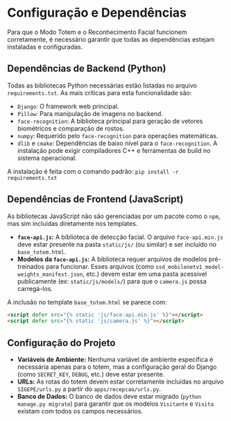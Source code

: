 # Configuração e Dependências

Para que o Modo Totem e o Reconhecimento Facial funcionem corretamente, é necessário garantir que todas as dependências estejam instaladas e configuradas.

## Dependências de Backend (Python)

Todas as bibliotecas Python necessárias estão listadas no arquivo `requirements.txt`. As mais críticas para esta funcionalidade são:

-   `Django`: O framework web principal.
-   `Pillow`: Para manipulação de imagens no backend.
-   `face-recognition`: A biblioteca principal para geração de vetores biométricos e comparação de rostos.
-   `numpy`: Requerido pelo `face-recognition` para operações matemáticas.
-   `dlib` e `cmake`: Dependências de baixo nível para o `face-recognition`. A instalação pode exigir compiladores C++ e ferramentas de build no sistema operacional.

A instalação é feita com o comando padrão:
`pip install -r requirements.txt`

## Dependências de Frontend (JavaScript)

As bibliotecas JavaScript não são gerenciadas por um pacote como o `npm`, mas sim incluídas diretamente nos templates.

-   **`face-api.js`:** A biblioteca de detecção facial. O arquivo `face-api.min.js` deve estar presente na pasta `static/js/` (ou similar) e ser incluído no `base_totem.html`.
-   **Modelos da `face-api.js`:** A biblioteca requer arquivos de modelos pré-treinados para funcionar. Esses arquivos (como `ssd_mobilenetv1_model-weights_manifest.json`, etc.) devem estar em uma pasta acessível publicamente (ex: `static/js/models/`) para que o `camera.js` possa carregá-los.

A inclusão no template `base_totem.html` se parece com:
```html
<script defer src="{% static 'js/face-api.min.js' %}"></script>
<script defer src="{% static 'js/camera.js' %}"></script>
```

## Configuração do Projeto

-   **Variáveis de Ambiente:** Nenhuma variável de ambiente específica é necessária apenas para o totem, mas a configuração geral do Django (como `SECRET_KEY`, `DEBUG`, etc.) deve estar presente.
-   **URLs:** As rotas do totem devem estar corretamente incluídas no arquivo `SIGEPE/urls.py` a partir do `apps/recepcao/urls.py`.
-   **Banco de Dados:** O banco de dados deve estar migrado (`python manage.py migrate`) para garantir que os modelos `Visitante` e `Visita` existam com todos os campos necessários. 